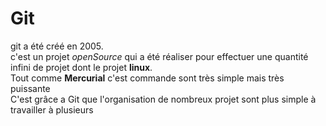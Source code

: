 # Git
git a été créé en 2005.    
c'est un projet _openSource_ qui a été réaliser pour effectuer une quantité infini de projet dont le projet **linux**.    
 Tout comme **Mercurial** c'est commande sont très simple mais très puissante  
 C'est grâce a Git que l'organisation de nombreux projet sont plus simple à travailler à plusieurs